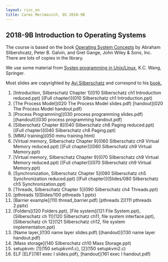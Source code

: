 ```yaml
---
layout: risc_en
title: Carmi Merimovich, OS 2018-9B
---
```

## 2018-9B Introduction to Operating Systems

The course is based on the book
   [Operating System Concepts](https://www.wiley.com/en-us/Operating+System+Concepts%2C+9th+Edition-p-9781118063330)
          by  Abraham Slibershcatz, Peter B. Galvin, and Gret Gange,
            John Wiley & Sons, Inc.
There are lots of  copies in the library.

We use some material from
    [Systen programming in Unix/Linux](https://www.springer.com/us/book/9783319924281),
            K.C. Wang,
            Springer.


Most slides are copyrighted by [Avi Silberschatz](http://codex.cs.yale.edu/avi/)
and correspnd to his  [book.](https://www.wiley.com/en-us/Operating+System+Concepts%2C+9th+Edition-p-9781118063330)

1. [Introduction, Silberschatz Chapter 1](010 Silberschatz ch1 Introduction reduced.ppt) [(Full chapter)](010 Silberschatz ch1 Introduction.ppt)
1. [The Process Model](020 The Process Model slides.pdf) [handout](020 The Process Model handout.pdf)
1. [Process Programming](030 process programming slides.pdf) [(handout)](030 process programming handout.pdf)
1. [Silberschatz Chapter 8](040 Silberschatz ch8 Paging reduced.ppt) [(Full chapter)](040 Silberschatz ch8 Paging.ppt)
1. [MMU training](050 mmu training.html)
1. [Virtual memory, Silberschatz Chapter 9](060 Silberschatz ch9 Virtual Memory reduced.ppt) [(Full chapter)](060 Silberschatz ch9 Virtual Memory.ppt)
1. [Virtual memory, Silberschatz Chapter 9](070 Silberschatz ch9 Virtual Memory reduced.ppt) [(Full chapter)](070 Silberschatz ch9 Virtual Memory.ppt)
1. [Synchronization, Silberschatz Chapter 5](080 Silberschatz ch5 Synchronization reduced.ppt) [(Full chapter)](Slides/080 Silberschatz ch5 Synchronization.ppt)
1. [Threads, Silberschatz Chapter 5](090 Silberschatz ch4 Threads.ppt)
1. [pthreads 1](Slides/100 pthreads 1.pptx)
1. [Barrier example](110 thread_barrier.pdf) [pthreads 2](111 pthreads 2.pptx)
1. [Folders](120 Folders.ppt), [File system](121 File System.ppt),
	[Silberschatz ch 11](120 Silberschatz ch11, file system interface.ppt),
	[Silberschatz ch 12](121 Silberschatz ch12, file system implementation.ppt)
1.  [Name layer,](130 name layer slides.pdf)
		[(handout)](130 name layer handout.pdf)
1.	[Mass storage](140 Silberschatz ch10 Mass Storage.ppt)
1. setupkvm: [1](150 setupkvm1.c),
		[2](150 setupkvm2.c)
1.  ELF [ELF](161 exec I slides.pdf),
		[handout](161 exec I handout.pdf)
 